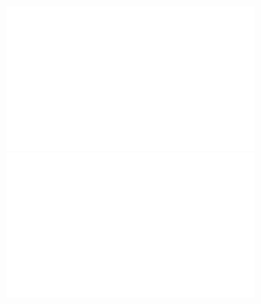 ![](https://raw.githubusercontent.com/mahan-mohammadi/github_stats/refs/heads/master/generated/overview.svg)
![](https://raw.githubusercontent.com/mahan-mohammadi/github_stats/refs/heads/master/generated/languages.svg)
